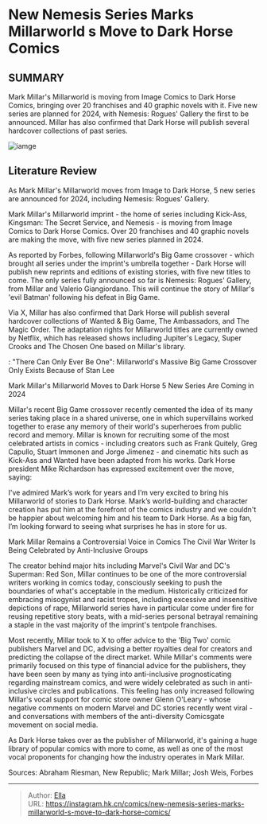# New Nemesis Series Marks Millarworld s Move to Dark Horse Comics


## SUMMARY 



  Mark Millar&#39;s Millarworld is moving from Image Comics to Dark Horse Comics, bringing over 20 franchises and 40 graphic novels with it.   Five new series are planned for 2024, with Nemesis: Rogues&#39; Gallery the first to be announced.   Millar has also confirmed that Dark Horse will publish several hardcover collections of past series.  

![iamge](https://static1.srcdn.com/wordpress/wp-content/uploads/2023/12/nemesis-millarworld-to-dark-horse.jpg)

## Literature Review

As Mark Millar&#39;s Millarworld moves from Image to Dark Horse, 5 new series are announced for 2024, including Nemesis: Rogues&#39; Gallery.




Mark Millar&#39;s Millarworld imprint - the home of series including Kick-Ass, Kingsman: The Secret Service, and Nemesis - is moving from Image Comics to Dark Horse Comics. Over 20 franchises and 40 graphic novels are making the move, with five new series planned in 2024.




As reported by Forbes, following Millarworld&#39;s Big Game crossover - which brought all series under the imprint&#39;s umbrella together - Dark Horse will publish new reprints and editions of existing stories, with five new titles to come. The only series fully announced so far is Nemesis: Rogues&#39; Gallery, from Millar and Valerio Giangiordano. This will continue the story of Millar&#39;s &#39;evil Batman&#39; following his defeat in Big Game.



          

Via X, Millar has also confirmed that Dark Horse will publish several hardcover collections of Wanted &amp; Big Game, The Ambassadors, and The Magic Order. The adaptation rights for Millarworld titles are currently owned by Netflix, which has released shows including Jupiter&#39;s Legacy, Super Crooks and The Chosen One based on Millar&#39;s library.





 

 : &#34;There Can Only Ever Be One&#34;: Millarworld&#39;s Massive Big Game Crossover Only Exists Because of Stan Lee


 Mark Millar&#39;s Millarworld Moves to Dark Horse 
5 New Series Are Coming in 2024
         

Millar&#39;s recent Big Game crossover recently cemented the idea of its many series taking place in a shared universe, one in which supervillains worked together to erase any memory of their world&#39;s superheroes from public record and memory. Millar is known for recruiting some of the most celebrated artists in comics - including creators such as Frank Quitely, Greg Capullo, Stuart Immonen and Jorge Jimenez - and cinematic hits such as Kick-Ass and Wanted have been adapted from his works. Dark Horse president Mike Richardson has expressed excitement over the move, saying:





I&#39;ve admired Mark’s work for years and I’m very excited to bring his Millarworld of stories to Dark Horse. Mark’s world-building and character creation has put him at the forefront of the comics industry and we couldn&#39;t be happier about welcoming him and his team to Dark Horse. As a big fan, I’m looking forward to seeing what surprises he has in store for us.




 Mark Millar Remains a Controversial Voice in Comics 
The Civil War Writer Is Being Celebrated by Anti-Inclusive Groups
          

The creator behind major hits including Marvel&#39;s Civil War and DC&#39;s Superman: Red Son, Millar continues to be one of the more controversial writers working in comics today, consciously seeking to push the boundaries of what&#39;s acceptable in the medium. Historically criticized for embracing misogynist and racist tropes, including excessive and insensitive depictions of rape, Millarworld series have in particular come under fire for reusing repetitive story beats, with a mid-series personal betrayal remaining a staple in the vast majority of the imprint&#39;s tentpole franchises.




Most recently, Millar took to X to offer advice to the &#39;Big Two&#39; comic publishers Marvel and DC, advising a better royalties deal for creators and predicting the collapse of the direct market. While Millar&#39;s comments were primarily focused on this type of financial advice for the publishers, they have been seen by many as tying into anti-inclusive prognosticating regarding mainstream comics, and were widely celebrated as such in anti-inclusive circles and publications. This feeling has only increased following Millar&#39;s vocal support for comic store owner Glenn O&#39;Leary - whose negative comments on modern Marvel and DC stories recently went viral - and conversations with members of the anti-diversity Comicsgate movement on social media.

As Dark Horse takes over as the publisher of Millarworld, it&#39;s gaining a huge library of popular comics with more to come, as well as one of the most vocal proponents for changing how the industry operates in Mark Millar.

Sources: Abraham Riesman, New Republic; Mark Millar; Josh Weis, Forbes






---

> Author: [Ella](https://instagram.hk.cn/)  
> URL: https://instagram.hk.cn/comics/new-nemesis-series-marks-millarworld-s-move-to-dark-horse-comics/  

